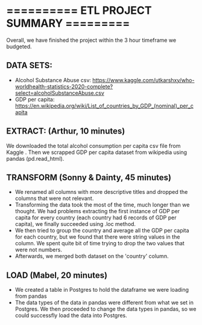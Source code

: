 
# ========== ETL PROJECT SUMMARY  ========= #

Overall, we have finished the project within the 3 hour timeframe we budgeted.  

## DATA SETS:

* Alcohol Substance Abuse csv: https://www.kaggle.com/utkarshxy/who-worldhealth-statistics-2020-complete?select=alcoholSubstanceAbuse.csv
* GDP per capita: https://en.wikipedia.org/wiki/List_of_countries_by_GDP_(nominal)_per_capita


## EXTRACT: (Arthur, 10 minutes)

We downloaded the total alcohol consumption per capita csv file from Kaggle . Then we scrapped GDP per capita dataset from wikipedia using pandas (pd.read_html).

## TRANSFORM (Sonny & Dainty, 45 minutes)

* We renamed all columns with more descriptive titles and dropped the columns that were not relevant. 
* Transforming the data took the most of the time, much longer than we thought.  We had problems extracting the first instance of GDP per capita for every country (each country had 6 records of GDP per capita), we finally succeeded using .loc method.  
* We then tried to group the country and average all the GDP per capita for each country, but we found that there were string values in the column.  We spent quite bit of time trying to drop the two values that were not numbers.
* Afterwards, we merged both dataset on the 'country' column. 

## LOAD (Mabel, 20 minutes)

* We created a table in Postgres to hold the dataframe we were loading from pandas
* The data types of the data in pandas were different from what we set in Postgres. We then proceeded to change the data types in pandas, so we could successfly load the data into Postgres.

